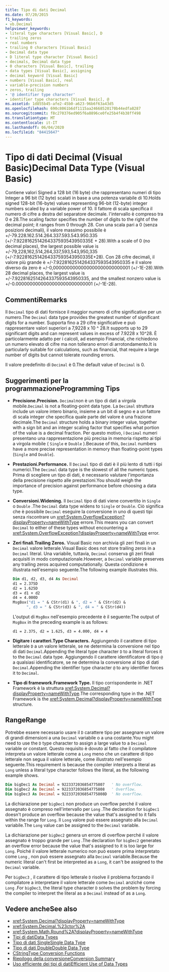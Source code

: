 ```yaml
---
title: Tipo di dati Decimal
ms.date: 07/20/2015
f1_keywords:
- vb.Decimal
helpviewer_keywords:
- literal type characters [Visual Basic], D
- trailing zeros
- real numbers
- trailing 0 characters [Visual Basic]
- Decimal data type
- D literal type character [Visual Basic]
- decimals, Decimal data type
- 0 characters [Visual Basic], trailing
- data types [Visual Basic], assigning
- decimal keyword [Visual Basic]
- numbers [Visual Basic], real
- variable-precision numbers
- zeros, trailing
- '@ identifier type character'
- identifier type characters [Visual Basic], @
ms.assetid: 1d855b45-afe2-45b0-a623-96b6f63a43d5
ms.openlocfilehash: 690c8061b6df1115aa24668520170b44edfa8287
ms.sourcegitcommit: f8c270376ed905f6a8896ce0fe25b4f4b38ff498
ms.translationtype: MT
ms.contentlocale: it-IT
ms.lasthandoff: 06/04/2020
ms.locfileid: "84415647"
---
```

# <a name="decimal-data-type-visual-basic"></a><span data-ttu-id="15f5c-102">Tipo di dati Decimal (Visual Basic)</span><span class="sxs-lookup"><span data-stu-id="15f5c-102">Decimal Data Type (Visual Basic)</span></span>

<span data-ttu-id="15f5c-103">Contiene valori Signed a 128 bit (16 byte) che rappresentano numeri di tipo Integer a 96 bit (12 byte) scalati in base a una potenza variabile di 10.</span><span class="sxs-lookup"><span data-stu-id="15f5c-103">Holds signed 128-bit (16-byte) values representing 96-bit (12-byte) integer numbers scaled by a variable power of 10.</span></span> <span data-ttu-id="15f5c-104">Il fattore di scala specifica il numero di cifre a destra del separatore decimale. l'intervallo è compreso tra 0 e 28.</span><span class="sxs-lookup"><span data-stu-id="15f5c-104">The scaling factor specifies the number of digits to the right of the decimal point; it ranges from 0 through 28.</span></span> <span data-ttu-id="15f5c-105">Con una scala pari a 0 (senza posizioni decimali), il valore massimo possibile è +/-79.228.162.514.264.337.593.543.950.335 (+/-7.9228162514264337593543950335E + 28).</span><span class="sxs-lookup"><span data-stu-id="15f5c-105">With a scale of 0 (no decimal places), the largest possible value is +/-79,228,162,514,264,337,593,543,950,335 (+/-7.9228162514264337593543950335E+28).</span></span> <span data-ttu-id="15f5c-106">Con 28 cifre decimali, il valore più grande è +/-7.9228162514264337593543950335 e il valore diverso da zero è +/-0,0000000000000000000000000001 (+/-1E-28).</span><span class="sxs-lookup"><span data-stu-id="15f5c-106">With 28 decimal places, the largest value is +/-7.9228162514264337593543950335, and the smallest nonzero value is +/-0.0000000000000000000000000001 (+/-1E-28).</span></span>

## <a name="remarks"></a><span data-ttu-id="15f5c-107">Commenti</span><span class="sxs-lookup"><span data-stu-id="15f5c-107">Remarks</span></span>

<span data-ttu-id="15f5c-108">Il `Decimal` tipo di dati fornisce il maggior numero di cifre significative per un numero.</span><span class="sxs-lookup"><span data-stu-id="15f5c-108">The `Decimal` data type provides the greatest number of significant digits for a number.</span></span> <span data-ttu-id="15f5c-109">Supporta fino a 29 cifre significative e può rappresentare valori superiori a 7,9228 x 10 ^ 28.</span><span class="sxs-lookup"><span data-stu-id="15f5c-109">It supports up to 29 significant digits and can represent values in excess of 7.9228 x 10^28.</span></span> <span data-ttu-id="15f5c-110">È particolarmente adatto per i calcoli, ad esempio Financial, che richiedono un numero elevato di cifre ma non tollerano errori di arrotondamento.</span><span class="sxs-lookup"><span data-stu-id="15f5c-110">It is particularly suitable for calculations, such as financial, that require a large number of digits but cannot tolerate rounding errors.</span></span>

<span data-ttu-id="15f5c-111">Il valore predefinito di `Decimal` è 0.</span><span class="sxs-lookup"><span data-stu-id="15f5c-111">The default value of `Decimal` is 0.</span></span>

## <a name="programming-tips"></a><span data-ttu-id="15f5c-112">Suggerimenti per la programmazione</span><span class="sxs-lookup"><span data-stu-id="15f5c-112">Programming Tips</span></span>

- <span data-ttu-id="15f5c-113">**Precisione.**</span><span class="sxs-lookup"><span data-stu-id="15f5c-113">**Precision.**</span></span> <span data-ttu-id="15f5c-114">`Decimal`non è un tipo di dati a virgola mobile.</span><span class="sxs-lookup"><span data-stu-id="15f5c-114">`Decimal` is not a floating-point data type.</span></span> <span data-ttu-id="15f5c-115">La `Decimal` struttura include un valore intero binario, insieme a un bit di segno e a un fattore di scala integer che specifica quale parte del valore è una frazione decimale.</span><span class="sxs-lookup"><span data-stu-id="15f5c-115">The `Decimal` structure holds a binary integer value, together with a sign bit and an integer scaling factor that specifies what portion of the value is a decimal fraction.</span></span> <span data-ttu-id="15f5c-116">Per questo motivo, i `Decimal` numeri presentano una rappresentazione più precisa in memoria rispetto ai tipi a virgola mobile ( `Single` e `Double` ).</span><span class="sxs-lookup"><span data-stu-id="15f5c-116">Because of this, `Decimal` numbers have a more precise representation in memory than floating-point types (`Single` and `Double`).</span></span>

- <span data-ttu-id="15f5c-117">**Prestazioni.**</span><span class="sxs-lookup"><span data-stu-id="15f5c-117">**Performance.**</span></span> <span data-ttu-id="15f5c-118">Il `Decimal` tipo di dati è il più lento di tutti i tipi numerici.</span><span class="sxs-lookup"><span data-stu-id="15f5c-118">The `Decimal` data type is the slowest of all the numeric types.</span></span> <span data-ttu-id="15f5c-119">Prima di scegliere un tipo di dati, è necessario valutare l'importanza della precisione rispetto alle prestazioni.</span><span class="sxs-lookup"><span data-stu-id="15f5c-119">You should weigh the importance of precision against performance before choosing a data type.</span></span>

- <span data-ttu-id="15f5c-120">**Conversioni.**</span><span class="sxs-lookup"><span data-stu-id="15f5c-120">**Widening.**</span></span> <span data-ttu-id="15f5c-121">Il `Decimal` tipo di dati viene convertito in `Single` o `Double` .</span><span class="sxs-lookup"><span data-stu-id="15f5c-121">The `Decimal` data type widens to `Single` or `Double`.</span></span> <span data-ttu-id="15f5c-122">Ciò significa che è possibile `Decimal` eseguire la conversione in uno di questi tipi senza riscontrare un <xref:System.OverflowException?displayProperty=nameWithType> errore.</span><span class="sxs-lookup"><span data-stu-id="15f5c-122">This means you can convert `Decimal` to either of these types without encountering a <xref:System.OverflowException?displayProperty=nameWithType> error.</span></span>

- <span data-ttu-id="15f5c-123">**Zeri finali.**</span><span class="sxs-lookup"><span data-stu-id="15f5c-123">**Trailing Zeros.**</span></span> <span data-ttu-id="15f5c-124">Visual Basic non archivia gli zeri finali in un `Decimal` valore letterale.</span><span class="sxs-lookup"><span data-stu-id="15f5c-124">Visual Basic does not store trailing zeros in a `Decimal` literal.</span></span> <span data-ttu-id="15f5c-125">Una variabile, tuttavia, `Decimal` conserva gli zeri finali acquisiti in modo computazionale.</span><span class="sxs-lookup"><span data-stu-id="15f5c-125">However, a `Decimal` variable preserves any trailing zeros acquired computationally.</span></span> <span data-ttu-id="15f5c-126">Questa condizione è illustrata nell'esempio seguente.</span><span class="sxs-lookup"><span data-stu-id="15f5c-126">The following example illustrates this.</span></span>

  ```vb
  Dim d1, d2, d3, d4 As Decimal
  d1 = 2.375D
  d2 = 1.625D
  d3 = d1 + d2
  d4 = 4.000D
  MsgBox("d1 = " & CStr(d1) & ", d2 = " & CStr(d2) &
        ", d3 = " & CStr(d3) & ", d4 = " & CStr(d4))
  ```

  <span data-ttu-id="15f5c-127">L'output di `MsgBox` nell'esempio precedente è il seguente:</span><span class="sxs-lookup"><span data-stu-id="15f5c-127">The output of `MsgBox` in the preceding example is as follows:</span></span>

  ```console
  d1 = 2.375, d2 = 1.625, d3 = 4.000, d4 = 4
  ```

- <span data-ttu-id="15f5c-128">**Digitare i caratteri.**</span><span class="sxs-lookup"><span data-stu-id="15f5c-128">**Type Characters.**</span></span> <span data-ttu-id="15f5c-129">Aggiungendo il carattere di tipo letterale `D` a un valore letterale, se ne determina la conversione nel tipo di dati `Decimal`.</span><span class="sxs-lookup"><span data-stu-id="15f5c-129">Appending the literal type character `D` to a literal forces it to the `Decimal` data type.</span></span> <span data-ttu-id="15f5c-130">Aggiungendo il carattere identificatore di tipo `@` a qualsiasi identificatore, se ne determina la conversione al tipo di dati `Decimal`.</span><span class="sxs-lookup"><span data-stu-id="15f5c-130">Appending the identifier type character `@` to any identifier forces it to `Decimal`.</span></span>

- <span data-ttu-id="15f5c-131">**Tipo di framework.**</span><span class="sxs-lookup"><span data-stu-id="15f5c-131">**Framework Type.**</span></span> <span data-ttu-id="15f5c-132">Il tipo corrispondente in .NET Framework è la struttura <xref:System.Decimal?displayProperty=nameWithType>.</span><span class="sxs-lookup"><span data-stu-id="15f5c-132">The corresponding type in the .NET Framework is the <xref:System.Decimal?displayProperty=nameWithType> structure.</span></span>

## <a name="range"></a><span data-ttu-id="15f5c-133">Range</span><span class="sxs-lookup"><span data-stu-id="15f5c-133">Range</span></span>

 <span data-ttu-id="15f5c-134">Potrebbe essere necessario usare il `D` carattere tipo per assegnare un valore di grandi dimensioni a una `Decimal` variabile o a una costante.</span><span class="sxs-lookup"><span data-stu-id="15f5c-134">You might need to use the `D` type character to assign a large value to a `Decimal` variable or constant.</span></span> <span data-ttu-id="15f5c-135">Questo requisito è dovuto al fatto che il compilatore interpreta un valore letterale come a `Long` meno che un carattere di tipo letterale non segua il valore letterale, come illustrato nell'esempio seguente.</span><span class="sxs-lookup"><span data-stu-id="15f5c-135">This requirement is because the compiler interprets a literal as `Long` unless a literal type character follows the literal, as the following example shows.</span></span>

```vb
Dim bigDec1 As Decimal = 9223372036854775807   ' No overflow.
Dim bigDec2 As Decimal = 9223372036854775808   ' Overflow.
Dim bigDec3 As Decimal = 9223372036854775808D  ' No overflow.
```

<span data-ttu-id="15f5c-136">La dichiarazione per `bigDec1` non produce un overflow perché il valore assegnato è compreso nell'intervallo per `Long` .</span><span class="sxs-lookup"><span data-stu-id="15f5c-136">The declaration for `bigDec1` doesn't produce an overflow because the value that's assigned to it falls within the range for `Long`.</span></span> <span data-ttu-id="15f5c-137">Il `Long` valore può essere assegnato alla `Decimal` variabile.</span><span class="sxs-lookup"><span data-stu-id="15f5c-137">The `Long` value can be assigned to the `Decimal` variable.</span></span>

<span data-ttu-id="15f5c-138">La dichiarazione per `bigDec2` genera un errore di overflow perché il valore assegnato è troppo grande per `Long` .</span><span class="sxs-lookup"><span data-stu-id="15f5c-138">The declaration for `bigDec2` generates an overflow error because the value that's assigned to it is too large for `Long`.</span></span> <span data-ttu-id="15f5c-139">Poiché il valore letterale numerico non può essere prima interpretato come `Long` , non può essere assegnato alla `Decimal` variabile.</span><span class="sxs-lookup"><span data-stu-id="15f5c-139">Because the numeric literal can't first be interpreted as a `Long`, it can't be assigned to the `Decimal` variable.</span></span>

<span data-ttu-id="15f5c-140">Per `bigDec3` , il carattere di tipo letterale `D` risolve il problema forzando il compilatore a interpretare il valore letterale come `Decimal` anziché come `Long` .</span><span class="sxs-lookup"><span data-stu-id="15f5c-140">For `bigDec3`, the literal type character `D` solves the problem by forcing the compiler to interpret the literal as a `Decimal` instead of as a `Long`.</span></span>

## <a name="see-also"></a><span data-ttu-id="15f5c-141">Vedere anche</span><span class="sxs-lookup"><span data-stu-id="15f5c-141">See also</span></span>

- <xref:System.Decimal?displayProperty=nameWithType>
- <xref:System.Decimal.%23ctor%2A>
- <xref:System.Math.Round%2A?displayProperty=nameWithType>
- [<span data-ttu-id="15f5c-142">Tipi di dati</span><span class="sxs-lookup"><span data-stu-id="15f5c-142">Data Types</span></span>](index.md)
- [<span data-ttu-id="15f5c-143">Tipo di dati Single</span><span class="sxs-lookup"><span data-stu-id="15f5c-143">Single Data Type</span></span>](single-data-type.md)
- [<span data-ttu-id="15f5c-144">Tipo di dati Double</span><span class="sxs-lookup"><span data-stu-id="15f5c-144">Double Data Type</span></span>](double-data-type.md)
- [<span data-ttu-id="15f5c-145">CString</span><span class="sxs-lookup"><span data-stu-id="15f5c-145">Type Conversion Functions</span></span>](../functions/type-conversion-functions.md)
- [<span data-ttu-id="15f5c-146">Riepilogo della conversione</span><span class="sxs-lookup"><span data-stu-id="15f5c-146">Conversion Summary</span></span>](../keywords/conversion-summary.md)
- [<span data-ttu-id="15f5c-147">Uso efficiente dei tipi di dati</span><span class="sxs-lookup"><span data-stu-id="15f5c-147">Efficient Use of Data Types</span></span>](../../programming-guide/language-features/data-types/efficient-use-of-data-types.md)
